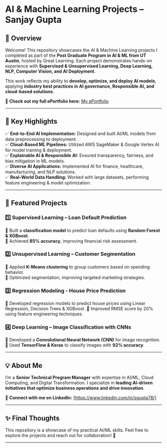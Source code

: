 # **AI & Machine Learning Projects – Sanjay Gupta**  

## **🌟 Overview**  
Welcome! This repository showcases the AI & Machine Learning projects I completed as part of the **Post Graduate Program in AI & ML from UT Austin**, hosted by Great Learning. Each project demonstrates hands-on experience with **Supervised & Unsupervised Learning, Deep Learning, NLP, Computer Vision, and AI Deployment**.  

This work reflects my ability to **develop, optimize, and deploy AI models**, applying **industry best practices in AI governance, Responsible AI, and cloud-based solutions**.  

📌 **Check out my full ePortfolio here:** [My ePortfolio](https://www.mygreatlearning.com/eportfolio/sanjay-gupta3)  

---

## **🚀 Key Highlights**  
✅ **End-to-End AI Implementation:** Designed and built AI/ML models from data preprocessing to deployment.  
✅ **Cloud-Based ML Pipelines:** Utilized AWS SageMaker & Google Vertex AI for model training & deployment.  
✅ **Explainable AI & Responsible AI:** Ensured transparency, fairness, and bias mitigation in ML models.  
✅ **Diverse AI Applications:** Implemented AI for finance, healthcare, manufacturing, and NLP solutions.  
✅ **Real-World Data Handling:** Worked with large datasets, performing feature engineering & model optimization.  

---

## **📂 Featured Projects**  

### **1️⃣ Supervised Learning – Loan Default Prediction**  
📌 Built a **classification model** to predict loan defaults using **Random Forest & XGBoost**.  
📌 Achieved **85% accuracy**, improving financial risk assessment.  

### **2️⃣ Unsupervised Learning – Customer Segmentation**  
📌 Applied **K-Means clustering** to group customers based on spending behavior.  
📌 Optimized segmentation, improving targeted marketing strategies.  

### **3️⃣ Regression Modeling - House Price Prediction**
📌 Developed regression models to predict house prices using Linear Regression, Decision Trees & XGBoost.
📌 Improved RMSE score by 20% using feature engineering techniques.

### **4️⃣ Deep Learning – Image Classification with CNNs**  
📌 Developed a **Convolutional Neural Network (CNN)** for image recognition.  
📌 Used **TensorFlow & Keras** to classify images with **92% accuracy**.  

---

## **💡 About Me**  
I’m a **Senior Technical Program Manager** with expertise in AI/ML, Cloud Computing, and Digital Transformation. I specialize in **leading AI-driven initiatives that optimize business operations and drive innovation**.  

📩 **Connect with me on LinkedIn:** [https://www.linkedin.com/in/sgupta78/]  

---

## **✨ Final Thoughts**  
This repository is a showcase of my practical AI/ML skills. Feel free to explore the projects and reach out for collaboration! 🚀  

---
